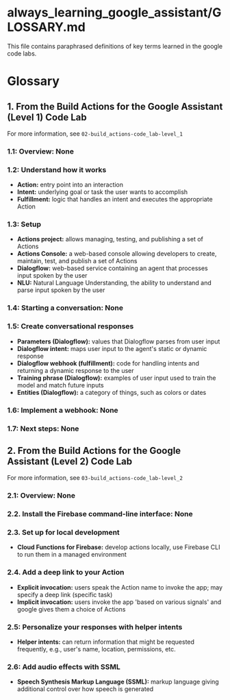 # always_learning_google_assistant/GLOSSARY.md

This file contains paraphrased definitions of key terms learned in the google code labs.

# Glossary

## 1. From the Build Actions for the Google Assistant (Level 1) Code Lab

For more information, see `02-build_actions-code_lab-level_1`

### 1.1: Overview: None

### 1.2: Understand how it works

- **Action:** entry point into an interaction
- **Intent:** underlying goal or task the user wants to accomplish
- **Fulfillment:** logic that handles an intent and executes the appropriate Action

### 1.3: Setup

- **Actions project:** allows managing, testing, and publishing a set of Actions
- **Actions Console:** a web-based console allowing developers to create, maintain, test, and publish a set of Actions
- **Dialogflow:** web-based service containing an agent that processes input spoken by the user
- **NLU:** Natural Language Understanding, the ability to understand and parse input spoken by the user

### 1.4: Starting a conversation: None

### 1.5: Create conversational responses

- **Parameters (Dialogflow):** values that Dialogflow parses from user input
- **Dialogflow intent:** maps user input to the agent's static or dynamic response
- **Dialogflow webhook (fulfillment):** code for handling intents and returning a dynamic response to the user
- **Training phrase (Dialogflow):** examples of user input used to train the model and match future inputs
- **Entities (Dialogflow):** a category of things, such as colors or dates

### 1.6: Implement a webhook: None

### 1.7: Next steps: None

## 2. From the Build Actions for the Google Assistant (Level 2) Code Lab

For more information, see `03-build_actions-code_lab-level_2`

### 2.1: Overview: None

### 2.2. Install the Firebase command-line interface: None

### 2.3. Set up for local development

- **Cloud Functions for Firebase:** develop actions locally, use Firebase CLI to run them in a managed environment

### 2.4. Add a deep link to your Action

- **Explicit invocation:** users speak the Action name to invoke the app; may specify a deep link (specific task)
- **Implicit invocation:** users invoke the app 'based on various signals' and google gives them a choice of Actions

### 2.5: Personalize your responses with helper intents

- **Helper intents:** can return information that might be requested frequently, e.g., user's name, location, permissions, etc.

### 2.6: Add audio effects with SSML

- **Speech Synthesis Markup Language (SSML):** markup language giving additional control over how speech is generated




